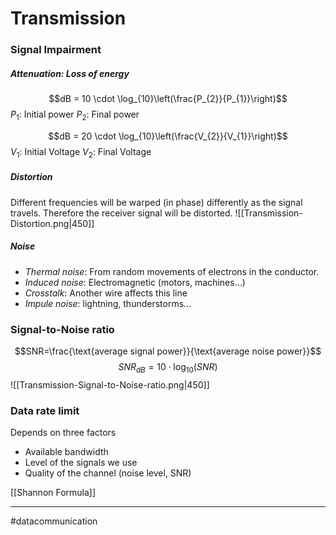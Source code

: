 # Transmission

### Signal Impairment
##### Attenuation: Loss of energy
$$dB  = 10 \cdot \log_{10}\left(\frac{P_{2}}{P_{1}}\right)$$
$P_{1}$: Initial power
$P_{2}$: Final power

$$dB  = 20 \cdot \log_{10}\left(\frac{V_{2}}{V_{1}}\right)$$
$V_{1}$: Initial Voltage
$V_{2}$: Final Voltage

##### Distortion
Different frequencies will be warped (in phase) differently as the signal travels. Therefore the receiver signal will be distorted.
![[Transmission-Distortion.png|450]]

##### Noise
- *Thermal noise*: From random movements of electrons in the conductor.
- *Induced noise*: Electromagnetic (motors, machines...)
- *Crosstalk*: Another wire affects this line
- *Impule noise*: lightning, thunderstorms...


### Signal-to-Noise ratio
$$SNR=\frac{\text{average signal power}}{\text{average noise power}}$$
$$SNR_{dB}  = 10 \cdot \log_{10}(SNR)$$
![[Transmission-Signal-to-Noise-ratio.png|450]]

### Data rate limit

Depends on three factors
- Available bandwidth
- Level of the signals we use
- Quality of the channel (noise level, SNR)

[[Shannon Formula]]

---
#datacommunication 